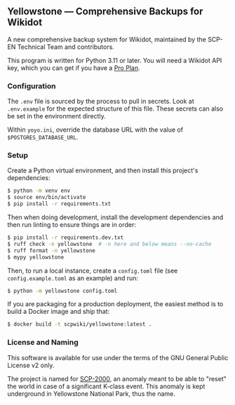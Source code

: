 ## Yellowstone &mdash; Comprehensive Backups for Wikidot

A new comprehensive backup system for Wikidot, maintained by the SCP-EN Technical Team and contributors.

This program is written for Python 3.11 or later. You will need a Wikidot API key, which you can get if you have a [Pro Plan](https://www.wikidot.com/plans).

### Configuration

The `.env` file is sourced by the process to pull in secrets. Look at `.env.example` for the expected structure of this file. These secrets can also be set in the environment directly.

Within `yoyo.ini`, override the database URL with the value of `$POSTGRES_DATABASE_URL`.

### Setup

Create a Python virtual environment, and then install this project's dependencies:

```bash
$ python -m venv env
$ source env/bin/activate
$ pip install -r requirements.txt
```

Then when doing development, install the development dependencies and then run linting to ensure things are in order:

```bash
$ pip install -r requirements.dev.txt
$ ruff check -n yellowstone  # -n here and below means --no-cache
$ ruff format -n yellowstone
$ mypy yellowstone
```

Then, to run a local instance, create a `config.toml` file (see `config.example.toml` as an example) and run:

```bash
$ python -m yellowstone config.toml
```

If you are packaging for a production deployment, the easiest method is to build a Docker image and ship that:

```bash
$ docker build -t scpwiki/yellowstone:latest .
```

### License and Naming

This software is available for use under the terms of the GNU General Public License v2 only.

The project is named for [SCP-2000](https://scpwiki.com/scp-2000), an anomaly meant to be able to "reset" the world in case of a significant K-class event. This anomaly is kept underground in Yellowstone National Park, thus the name.
